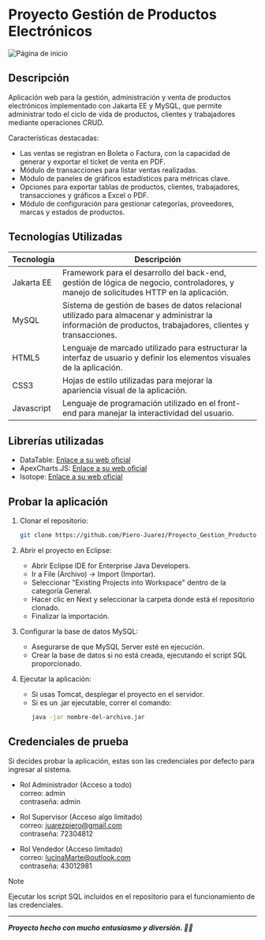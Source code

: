 # Proyecto Gestión de Productos Electrónicos
![Página de inicio](https://i.imgur.com/NdhkOED.png)

## Descripción

Aplicación web para la gestión, administración y venta de productos electrónicos implementado con Jakarta EE y MySQL, que permite administrar todo el ciclo de vida de productos, clientes y trabajadores mediante operaciones CRUD.

Características destacadas:
- Las ventas se registran en Boleta o Factura, con la capacidad de generar y exportar el ticket de venta en PDF.
- Módulo de transacciones para listar ventas realizadas.
- Módulo de paneles de gráficos estadísticos para métricas clave.
- Opciones para exportar tablas de productos, clientes, trabajadores, transacciones y gráficos a Excel o PDF.
- Módulo de configuración para gestionar categorías, proveedores, marcas y estados de productos.

## Tecnologías Utilizadas
| Tecnología  | Descripción |
|---------|-------------|
| Jakarta EE | Framework para el desarrollo del back-end, gestión de lógica de negocio, controladores, y manejo de solicitudes HTTP en la aplicación. |
| MySQL | Sistema de gestión de bases de datos relacional utilizado para almacenar y administrar la información de productos, trabajadores, clientes y transacciones. |
| HTML5 | Lenguaje de marcado utilizado para estructurar la interfaz de usuario y definir los elementos visuales de la aplicación. |
| CSS3 | Hojas de estilo utilizadas para mejorar la apariencia visual de la aplicación. |
| Javascript | Lenguaje de programación utilizado en el front-end para manejar la interactividad del usuario. |

## Librerías utilizadas
- DataTable: [Enlace a su web oficial](https://datatables.net/)
- ApexCharts.JS: [Enlace a su web oficial](https://apexcharts.com/)
- Isotope: [Enlace a su web oficial](https://isotope.metafizzy.co/)

## Probar la aplicación
1. Clonar el repositorio:  
   ```bash
   git clone https://github.com/Piero-Juarez/Proyecto_Gestion_Productos_Electronicos.git

2. Abrir el proyecto en Eclipse:
   - Abrir Eclipse IDE for Enterprise Java Developers.
   - Ir a File (Archivo) → Import (Importar).
   - Seleccionar "Existing Projects into Workspace" dentro de la categoría General.
   - Hacer clic en Next y seleccionar la carpeta donde está el repositorio clonado.
   - Finalizar la importación.

3. Configurar la base de datos MySQL:
   - Asegurarse de que MySQL Server esté en ejecución.
   - Crear la base de datos si no está creada, ejecutando el script SQL proporcionado.

4. Ejecutar la aplicación:
   - Si usas Tomcat, desplegar el proyecto en el servidor.
   - Si es un .jar ejecutable, correr el comando:
      ```bash
      java -jar nombre-del-archivo.jar

## Credenciales de prueba
Si decides probar la aplicación, estas son las credenciales por defecto para ingresar al sistema.

- Rol Administrador (Acceso a todo)<br />
  correo: admin<br />
  contraseña: admin

- Rol Supervisor (Acceso algo limitado)<br />
  correo: juarezpiero@gmail.com<br />
  contraseña: 72304812

- Rol Vendedor (Acceso limitado)<br />
  correo: lucinaMarte@outlook.com<br />
  contraseña: 43012981

>[!NOTE]
>
>Ejecutar los script SQL incluidos en el repositorio para el funcionamiento de las credenciales.

---
***Proyecto hecho con mucho entusiasmo y diversión. 🚀✨***  
